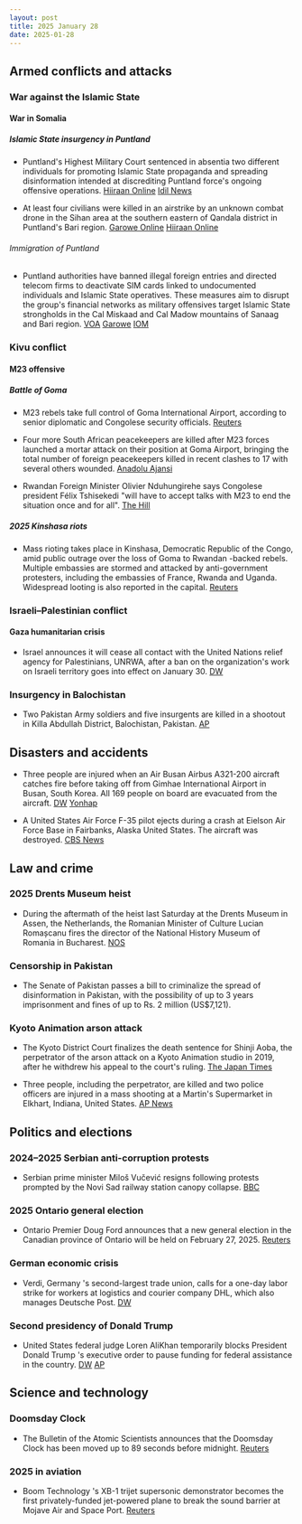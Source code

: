 ```yaml
---
layout: post
title: 2025 January 28
date: 2025-01-28
---
```


## Armed conflicts and attacks

### War against the Islamic State

#### War in Somalia

##### Islamic State insurgency in Puntland

- Puntland's Highest Military Court sentenced in absentia two different individuals for promoting Islamic State propaganda and spreading disinformation intended at discrediting Puntland force's ongoing offensive operations. [Hiiraan Online](https://www.hiiraan.com/news4/2025/Jan/199996/puntland_sentences_two_social_media_influencers_for_supporting_isis.aspx) [Idil News](https://www.idilnews.com/puntland-military-court-sentences-two-men-for-promoting-isis-propaganda/)

- At least four civilians were killed in an airstrike by an unknown combat drone in the Sihan area at the southern eastern of Qandala district in Puntland's Bari region. [Garowe Online](https://www.garoweonline.com/en/news/puntland/somalia-an-airstrike-kills-four-civilians-from-the-same-family-in-puntland) [Hiiraan Online](https://www.hiiraan.com/news4/2025/Jan/199995/unidentified_drone_strike_kills_four_civilians_near_isis_stronghold_in_bari_region.aspx)

###### Immigration of Puntland

- Puntland authorities have banned illegal foreign entries and directed telecom firms to deactivate SIM cards linked to undocumented individuals and Islamic State operatives. These measures aim to disrupt the group's financial networks as military offensives target Islamic State strongholds in the Cal Miskaad and Cal Madow mountains of Sanaag and Bari region. [VOA](https://www.voanews.com/a/puntland-blocks-illegal-entry-of-foreigners-in-is-crackdown/7953395.html) [Garowe](https://www.garoweonline.com/en/news/puntland/somalia-puntland-crackdown-targets-isis-linked-foreigners) [IOM](https://dtm.iom.int/reports/somalia-border-point-flow-monitoring-november-2024)

### Kivu conflict

#### M23 offensive

##### Battle of Goma

- M23 rebels take full control of Goma International Airport, according to senior diplomatic and Congolese security officials. [Reuters](https://www.reuters.com/world/africa/congos-m23-rebels-control-goma-airport-diplomatic-security-sources-say-2025-01-28/)

- Four more South African peacekeepers are killed after M23 forces launched a mortar attack on their position at Goma Airport, bringing the total number of foreign peacekeepers killed in recent clashes to 17 with several others wounded. [Anadolu Ajansi](https://www.aa.com.tr/en/africa/death-toll-among-peacekeepers-climbs-to-17-in-eastern-democratic-republic-of-congo/3464337)

- Rwandan Foreign Minister Olivier Nduhungirehe says Congolese president Félix Tshisekedi "will have to accept talks with M23 to end the situation once and for all". [The Hill](https://thehill.com/homenews/ap/ap-international/ap-congos-forces-try-to-slow-rwanda-backed-rebels-in-the-east-as-protests-break-out-in-the-capital/)

##### 2025 Kinshasa riots

- Mass rioting takes place in Kinshasa, Democratic Republic of the Congo, amid public outrage over the loss of Goma to Rwandan -backed rebels. Multiple embassies are stormed and attacked by anti-government protesters, including the embassies of France, Rwanda and Uganda. Widespread looting is also reported in the capital. [Reuters](https://www.reuters.com/world/africa/congo-protesters-attack-kinshasa-embassies-over-conflict-east-2025-01-28/)

### Israeli–Palestinian conflict

#### Gaza humanitarian crisis

- Israel announces it will cease all contact with the United Nations relief agency for Palestinians, UNRWA, after a ban on the organization's work on Israeli territory goes into effect on January 30. [DW](https://www.dw.com/en/israel-to-cease-all-contact-with-unrwa-aid-agency/a-71439020)

### Insurgency in Balochistan

- Two Pakistan Army soldiers and five insurgents are killed in a shootout in Killa Abdullah District, Balochistan, Pakistan. [AP](https://apnews.com/article/pakistan-militant-attack-security-post-balochistan-878ecfcbaf2174a672049b09226814c8)

## Disasters and accidents

- Three people are injured when an Air Busan Airbus A321-200 aircraft catches fire before taking off from Gimhae International Airport in Busan, South Korea. All 169 people on board are evacuated from the aircraft. [DW](https://www.dw.com/en/south-korea-airplane-catches-fire-at-busan-airport/a-71437103) [Yonhap](https://en.yna.co.kr/view/AEN20250128002854315?section=national/national)

- A United States Air Force F-35 pilot ejects during a crash at Eielson Air Force Base in Fairbanks, Alaska United States. The aircraft was destroyed. [CBS News](https://www.cbsnews.com/amp/news/f35-fighter-jet-crash-alaska-air-force-base/)

## Law and crime

### 2025 Drents Museum heist

- During the aftermath of the heist last Saturday at the Drents Museum in Assen, the Netherlands, the Romanian Minister of Culture Lucian Romașcanu fires the director of the National History Museum of Romania in Bucharest. [NOS](https://nos.nl/artikel/2553649-verdachten-kunstroof-komen-uit-noord-holland-directeur-roemeens-museum-ontslagen)

### Censorship in Pakistan

- The Senate of Pakistan passes a bill to criminalize the spread of disinformation in Pakistan, with the possibility of up to 3 years imprisonment and fines of up to Rs. 2 million (US$7,121).

### Kyoto Animation arson attack

- The Kyoto District Court finalizes the death sentence for Shinji Aoba, the perpetrator of the arson attack on a Kyoto Animation studio in 2019, after he withdrew his appeal to the court's ruling. [The Japan Times](https://www.japantimes.co.jp/news/2025/01/28/japan/crime-legal/kyoani-death-penalty-finalized/)

- Three people, including the perpetrator, are killed and two police officers are injured in a mass shooting at a Martin's Supermarket in Elkhart, Indiana, United States. [AP News](https://apnews.com/article/grocery-store-shooting-police-elkhart-indiana-92f58b0f4dce09296dab6e5e80431735)

## Politics and elections

### 2024–2025 Serbian anti-corruption protests

- Serbian prime minister Miloš Vučević resigns following protests prompted by the Novi Sad railway station canopy collapse. [BBC](https://www.bbc.com/news/articles/c1m5x1j3p2yo)

### 2025 Ontario general election

- Ontario Premier Doug Ford announces that a new general election in the Canadian province of Ontario will be held on February 27, 2025. [Reuters](https://www.reuters.com/world/americas/canadas-most-populous-province-ontario-vote-feb-27-2025-01-28/)

### German economic crisis

- Verdi, Germany 's second-largest trade union, calls for a one-day labor strike for workers at logistics and courier company DHL, which also manages Deutsche Post. [DW](https://www.dw.com/en/germany-verdi-union-calls-dhl-strike/a-71431352)

### Second presidency of Donald Trump

- United States federal judge Loren AliKhan temporarily blocks President Donald Trump 's executive order to pause funding for federal assistance in the country. [DW](https://www.dw.com/en/us-judge-temporarily-blocks-trumps-freeze-on-federal-aid/a-71440078) [AP](https://apnews.com/article/donald-trump-pause-federal-grants-aid-f9948b9996c0ca971f0065fac85737ce)

## Science and technology

### Doomsday Clock

- The Bulletin of the Atomic Scientists announces that the Doomsday Clock has been moved up to 89 seconds before midnight. [Reuters](https://www.reuters.com/world/atomic-scientists-adjust-doomsday-clock-closer-than-ever-midnight-2025-01-28/)

### 2025 in aviation

- Boom Technology 's XB-1 trijet supersonic demonstrator becomes the first privately-funded jet-powered plane to break the sound barrier at Mojave Air and Space Port. [Reuters](https://www.reuters.com/business/aerospace-defense/boom-supersonic-xb-1-breaks-sound-barrier-over-mojave-desert-2025-01-28/)